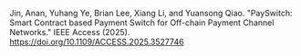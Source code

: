 Jin, Anan, Yuhang Ye, Brian Lee, Xiang Li, and Yuansong Qiao. "PaySwitch: Smart Contract based Payment Switch for Off-chain Payment Channel Networks." IEEE Access (2025). https://doi.org/10.1109/ACCESS.2025.3527746

